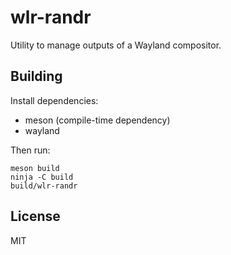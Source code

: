 # wlr-randr

Utility to manage outputs of a Wayland compositor.

## Building

Install dependencies:

* meson (compile-time dependency)
* wayland

Then run:

    meson build
    ninja -C build
    build/wlr-randr

## License

MIT
